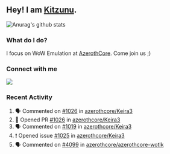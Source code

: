 ## Hey! I am [Kitzunu](https://Github.com/Kitzunu).

![Anurag's github stats](https://github-readme-stats.kitzunu.vercel.app/api?username=Kitzunu&show_icons=true)

### What do I do?

I focus on WoW Emulation at [AzerothCore](https://Github.com/AzerothCore). Come join us ;)

### Connect with me
[![](https://img.shields.io/badge/AzerothCore%20Discord-Connect%20with%20me!-green)](https://discord.com/invite/gkt4y2x)

### Recent Activity

<!--START_SECTION:activity-->
1. 🗣 Commented on [#1026](https://github.com/azerothcore/Keira3/issues/1026) in [azerothcore/Keira3](https://github.com/azerothcore/Keira3)
2. 💪 Opened PR [#1026](https://github.com/azerothcore/Keira3/pull/1026) in [azerothcore/Keira3](https://github.com/azerothcore/Keira3)
3. 🗣 Commented on [#1019](https://github.com/azerothcore/Keira3/issues/1019) in [azerothcore/Keira3](https://github.com/azerothcore/Keira3)
4. ❗️ Opened issue [#1025](https://github.com/azerothcore/Keira3/issues/1025) in [azerothcore/Keira3](https://github.com/azerothcore/Keira3)
5. 🗣 Commented on [#4099](https://github.com/azerothcore/azerothcore-wotlk/issues/4099) in [azerothcore/azerothcore-wotlk](https://github.com/azerothcore/azerothcore-wotlk)
<!--END_SECTION:activity-->
